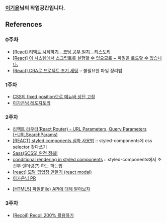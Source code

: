 ### [이기윤](https://github.com/bubbletea03)님의 작업공간입니다.

## References

### 0주차
- [[React] 리액트 시작하기 - 코딩 공부 일지 - 티스토리](https://cocoon1787.tistory.com/771)
- [[React] 이 시스템에서 스크립트를 실행할 수 없으므로 ~ 파일을 로드할 수 없습니다.](https://joonpyo-hong.tistory.com/entry/React-%EC%9D%B4-%EC%8B%9C%EC%8A%A4%ED%85%9C%EC%97%90%EC%84%9C-%EC%8A%A4%ED%81%AC%EB%A6%BD%ED%8A%B8%EB%A5%BC-%EC%8B%A4%ED%96%89%ED%95%A0-%EC%88%98-%EC%97%86%EC%9C%BC%EB%AF%80%EB%A1%9C-%ED%8C%8C%EC%9D%BC%EC%9D%84-%EB%A1%9C%EB%93%9C%ED%95%A0-%EC%88%98-%EC%97%86%EC%8A%B5%EB%8B%88%EB%8B%A4)
- [[React] CRA로 프로젝트 초기 세팅](https://rrecoder.tistory.com/110)
  :: 불필요한 파일 정리법

### 1주차
- [CSS의 fixed position으로 메뉴바 상단 고정](https://www.daleseo.com/css-position-fixed-navigation/)
- [이가은님 레포지토리](https://github.com/gaeunnlee/react-study-carrot-market/tree/gaeunnlee_week_1/react_project/src)

### 2주차
- [리액트 라우터(React Router) - URL Parameters, Query Parameters (+URLSearchParams)](https://velog.io/@wiostz98kr/TIL51-l-React-Router-3%ED%83%84)
- [[REACT] styled components 심화 사용법](https://sso-feeling.tistory.com/576)
  :: styled-components에 css selector 갖다쓰기
- [Sass(SCSS) 완전 정복!](https://heropy.blog/2018/01/31/sass/)
- [conditional rendering in styled components](https://stackoverflow.com/questions/48502647/conditional-rendering-in-styled-components)
  :: styled-components에서 조건부 렌더링(?) 하는 하는법
- [[react] 모달 팝업창 만들기 (react modal)](http://localhost:3000/writing)
- [이가은님 PR](https://github.dev/DKU-D-Coding/react-study-carrot-market/pull/11)

+ [[HTML5] 파일(File) API에 대해 알아보자](https://m.blog.naver.com/PostView.naver?isHttpsRedirect=true&blogId=horajjan&logNo=220463053828)

### 3주차
- [[Recoil] Recoil 200% 활용하기](https://velog.io/@juno7803/Recoil-Recoil-200-%ED%99%9C%EC%9A%A9%ED%95%98%EA%B8%B0)